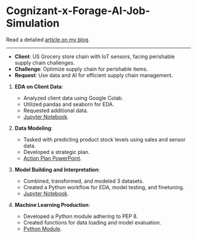 # Cognizant-x-Forage-AI-Job-Simulation

Read a detalied [article on my blog](https://www.actum.it/ArticleReaderView/2023-10-08-forage-cognizant-ai-job-simulation).

---

- **Client**: US Grocery store chain with IoT sensors, facing perishable supply chain challenges.
- **Challenge**: Optimize supply chain for perishable items.
- **Request**: Use data and AI for efficient supply chain management.

1. **EDA on Client Data**:
   - Analyzed client data using Google Colab.
   - Utilized pandas and seaborn for EDA.
   - Requested additional data.
   - [Jupyter Notebook](https://github.com/ardizio/Cognizant-x-Forage-AI-Job-Simulation/blob/main/FRG-COGNIZANT-T1-EDA.ipynb).
   
2. **Data Modeling**:
   - Tasked with predicting product stock levels using sales and sensor data.
   - Developed a strategic plan.
   - [Action Plan PowerPoint](https://www.actum.it/app/lib/dataLayer/DataBin/forage-cognizant-ai-2.png).

3. **Model Building and Interpretation**:
   - Combined, transformed, and modeled 3 datasets.
   - Created a Python workflow for EDA, model testing, and finetuning.
   - [Jupyter Notebook](https://github.com/ardizio/Cognizant-x-Forage-AI-Job-Simulation/blob/main/FRG-COGNIZANT-T3-EDA-on-new-data-and-model-building.ipynb).
   
4. **Machine Learning Production**:
   - Developed a Python module adhering to PEP 8.
   - Created functions for data loading and model evaluation.
   - [Python Module](https://github.com/ardizio/Cognizant-x-Forage-AI-Job-Simulation/blob/main/FRG-COGNIZANT-T4-ML-in-production.py).



